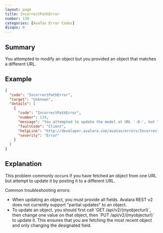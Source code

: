```yaml
---
layout: page
title: IncorrectPathError
number: 139
categories: [AvaTax Error Codes]
disqus: 0
---
```


## Summary

You attempted to modify an object but you provided an object that matches a different URL.

## Example

```json
{
  "code": "IncorrectPathError",
  "target": "Unknown",
  "details": [
    {
      "code": "IncorrectPathError",
      "number": 139,
      "message": "You attempted to update the model at URL '-0-', but the model you supplied belongs to URL '-1-'.",
      "faultCode": "Client",
      "helpLink": "http://developer.avalara.com/avatax/errors/IncorrectPathError",
      "severity": "Error"
    }
  ]
}
```

## Explanation

This problem commonly occurs if you have fetched an object from one URL but attempt to update it by posting it to a different URL.

Common troubleshooting errors:
<ul class="normal">
<li>When updating an object, you must provide all fields.  Avalara REST v2 does not currently support "partial updates" to an object.</li>
<li>To update an object, you should first call `GET /api/v2/(myobjecturl)`, then change one value on that object, then `PUT /api/v2/(myobjecturl)` to update it.  This ensures that you are fetching the most recent object and only changing the designated field.</li>
</ul>
